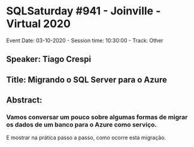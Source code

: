 # SQLSaturday #941 - Joinville - Virtual 2020
Event Date: 03-10-2020 - Session time: 10:30:00 - Track: Other
## Speaker: Tiago Crespi
## Title: Migrando o SQL Server para o Azure
## Abstract:
### Vamos conversar um pouco sobre algumas formas de migrar os dados de um banco para o Azure como serviço.
E mostrar na prática passo a passo, como ocorre esta migração.
